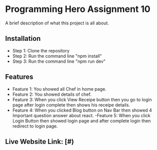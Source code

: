 # Programming Hero Assignment 10

A brief description of what this project is all about.

## Installation

- Step 1: Clone the repository
- Step 2: Run the command line "npm install"
- Step 3: Run the command line "npm run dev"

## Features

- Feature 1: You showed all Chef in home page.
- Feature 2: You showed details of chef.
- Feature 3: When you click View Receipe button then you go to login page after login complete then shows his receipe details.
- Feature 4: When you clicked Blog button on Nav Bar then showed 4 Important question answer about react.
-Feature 5: When you click Login Button then showed login page and after complete login then redirect to login page.

## Live Website Link: [#)
